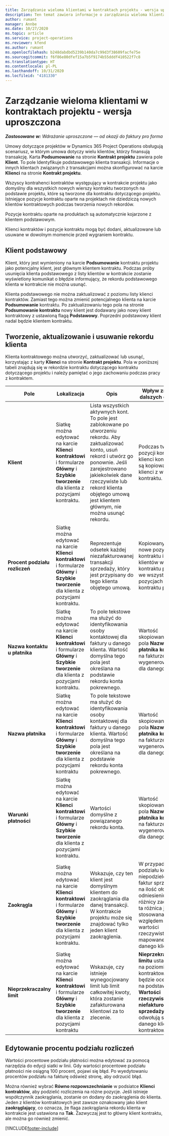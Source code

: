 ```yaml
---
title: Zarządzanie wieloma klientami w kontraktach projektu - wersja uproszczona
description: Ten temat zawiera informacje o zarządzaniu wieloma klientami w umowach dotyczących projektu.
author: rumant
manager: Annbe
ms.date: 10/27/2020
ms.topic: article
ms.service: project-operations
ms.reviewer: kfend
ms.author: rumant
ms.openlocfilehash: b248dabdbd5239b140da7c99d3f38609facfe75e
ms.sourcegitcommit: f6f86e80dfef15a7b5f9174b55dddf410522f7c8
ms.translationtype: HT
ms.contentlocale: pl-PL
ms.lasthandoff: 10/31/2020
ms.locfileid: "4181330"
---
```

# <a name="manage-multiple-customers-on-project-contracts---lite"></a>Zarządzanie wieloma klientami w kontraktach projektu - wersja uproszczona

_**Zastosowane w:** Wdrażanie uproszczone — od okazji do faktury pro forma_

Umowy dotyczące projektów w Dynamics 365 Project Operations obsługują scenariusz, w którym umowa dotyczy wielu klientów, którzy finansują transakcję. Karta **Podsumowanie** na stronie **Kontrakt projektu** zawiera pole **Klient**. To pole Identyfikuje podstawowego klienta transakcji. Informacje o innych klientach związanych z transakcjami można skonfigurować na karcie **Klienci** na stronie **Kontrakt projektu**.

Wszyscy kontrahenci kontraktów występujący w kontrakcie projektu jako domyślny dla wszystkich nowych wierszy kontraktu tworzonych na podstawie projektu, które są tworzone dla kontraktu dotyczącego projektu. Istniejące pozycje kontraktu oparte na projektach nie dziedziczą nowych klientów kontraktowych podczas tworzenia nowych rekordów.

Pozycje kontraktu oparte na produktach są automatycznie kojarzone z klientem podstawowym.

Klienci kontraktów i pozycje kontraktu mogą być dodani, aktualizowane lub usuwane w dowolnym momencie przed wygraniem kontraktu.

## <a name="primary-customer"></a>Klient podstawowy

Klient, który jest wymieniony na karcie **Podsumowanie** kontraktu projektu jako potencjalny klient, jest głównym klientem kontraktu. Podczas próby usunięcia klienta podstawowego z listy klientów w kontrakcie zostanie wyświetlony komunikat o błędzie informujący, że rekordu podstawowego klienta w kontrakcie nie można usunąć.

Klienta podstawowego nie można zaktualizować z poziomu listy klienci kontraktów. Zamiast tego można zmienić potencjalnego klienta na karcie **Podsumowanie** kontraktu. Po zaktualizowaniu tego pola na stronie **Podsumowanie kontraktu** nowy klient jest dodawany jako nowy klient kontraktowy z ustawioną flagą **Podstawowy**. Poprzedni podstawowy klient nadal będzie klientem kontraktu.

## <a name="create-update-or-delete-a-contract-customer-record"></a>Tworzenie, aktualizowanie i usuwanie rekordu klienta

Klienta kontraktowego można utworzyć, zaktualizować lub usunąć, korzystając z karty **Klienci** na stronie **Kontrakt projektu**. Pola w poniższej tabeli znajdują się w rekordzie kontraktu dotyczącego kontraktu dotyczącego projektu i należy pamiętać o jego zachowaniu podczas pracy z kontraktem.

| Pole | Lokalizacja | Opis | Wpływ zmian w dalszych etapach |
| --- | --- | --- | --- |
| **Klient** | Siatkę można edytować na karcie **Klienci kontraktowi** i formularze **Główny** i **Szybkie tworzenie** dla klienta z pozycjami kontraktu. | Lista wszystkich aktywnych kont. To pole jest zablokowane po utworzeniu rekordu. Aby zaktualizować konto, usuń rekord i utwórz go ponownie. Jeśli zarejestrowano jakiekolwiek dane rzeczywiste lub rekord klienta objętego umową jest klientem głównym, nie można usunąć rekordu. | Podczas tworzenia pozycji kontraktu klienci kontraktowi są kopiowani jako klienci z wiersza kontraktu. |
| **Procent podziału rozliczeń** | Siatkę można edytować na karcie **Klienci kontraktowi** i formularze **Główny** i **Szybkie tworzenie** dla klienta z pozycjami kontraktu. | Reprezentuje odsetek każdej niezafakturowanej transakcji sprzedaży, który jest przypisany do tego klienta objętego umową. | Kopiowany na nowe pozycje kontraktu i do klientów w pozycji kontraktu projektu we wszystkich pozycjach kontraktu projektu. |
| **Nazwa kontaktu u płatnika** | Siatkę można edytować na karcie **Klienci kontraktowi** i formularze **Główny** i **Szybkie tworzenie** dla klienta z pozycjami kontraktu. | To pole tekstowe ma służyć do identyfikowania osoby kontaktowej dla faktury u danego klienta. Wartość domyślna tego pola jest określana na podstawie rekordu konta pokrewnego. | Wartość skopiowana do pola **Nazwa płatnika kontraktu** na fakturze wygenerowanej dla danego klienta. |
| **Nazwa płatnika** | Siatkę można edytować na karcie **Klienci kontraktowi** i formularze **Główny** i **Szybkie tworzenie** dla klienta z pozycjami kontraktu | To pole tekstowe ma służyć do identyfikowania osoby kontaktowej dla faktury u danego klienta. Wartość domyślna tego pola jest określana na podstawie rekordu konta pokrewnego. | Wartość skopiowana do pola **Nazwa płatnika kontraktu** na fakturze wygenerowanej dla danego klienta. |
| **Warunki płatności** | Siatkę można edytować na karcie **Klienci kontraktowi** i formularze **Główny** i **Szybkie tworzenie** dla klienta z pozycjami kontraktu. | Wartości domyślne z powiązanego rekordu konta. | Wartość skopiowana do pola **Nazwa płatnika kontraktu** na fakturze wygenerowanej dla danego klienta. |
| **Zaokrągla** | Siatkę można edytować na karcie **Klienci kontraktowi** i formularze **Główny** i **Szybkie tworzenie** dla klienta z pozycjami kontraktu. | Wskazuje, czy ten klient jest domyślnym klientem do zaokrąglania dla danej transakcji. W kontrakcie projektu może się znajdować tylko jeden klient zaokrąglenia. | W przypadku podziału kosztów i niepodzielonych faktur sprzedaży na ilość ołowiu w odniesieniu do różnicy zaokrągleń ta różnica jest stosowana względem wartości rzeczywistej mapowanej na danego klienta. |
| **Nieprzekraczalny limit** | Siatkę można edytować na karcie **Klienci kontraktowi** i formularze **Główny** i **Szybkie tworzenie** dla klienta z pozycjami kontraktu | Wskazuje, czy istnieje wynegocjowany limit lub limit całkowitej kwoty, która zostanie zafakturowana klientowi za to zlecenie. | **Nieprzekraczający limitu** ustawiony na poziomie klienta kontraktowego będzie oceniany na podstawie **Wartości rzeczywistych niefakturowanych sprzedaży**, które odwołują się do danego klienta kontraktowego. |

## <a name="edit-billing-split-percentages"></a>Edytowanie procentu podziału rozliczeń

Wartości procentowe podziału płatności można edytować za pomocą narzędzia do edycji siatki w linii. Gdy wartości procentowe podziału płatności nie osiągną 100 procent, pojawi się błąd. Po wyedytowaniu procentów podziału na fakturę odśwież stronę, aby odrzucić błąd.

Można również wybrać **Równo rozpowszechnianie** w podsiatce **Klienci kontraktów**, aby podzielić rozliczenia na różne pozycje. Jeśli istnieje współczynnik zaokrąglania, zostanie on dodany do zaokrąglenia do klienta. Jeden z klientów kontraktowych jest zawsze oznakowany jako klient **zaokrąglający**, co oznacza, że flaga zaokrąglania rekordu klienta w kontrakcie jest ustawiona na **Tak**. Zazwyczaj jest to główny klient kontraktu, ale można go również zmienić.


[!INCLUDE[footer-include](../../includes/footer-banner.md)]